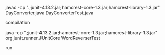javac -cp ".;junit-4.13.2.jar;hamcrest-core-1.3.jar;hamcrest-library-1.3.jar" DayConverter.java DayConverterTest.java


compilation



java -cp ".;junit-4.13.2.jar;hamcrest-core-1.3.jar;hamcrest-library-1.3.jar" org.junit.runner.JUnitCore WordReverserTest


run
